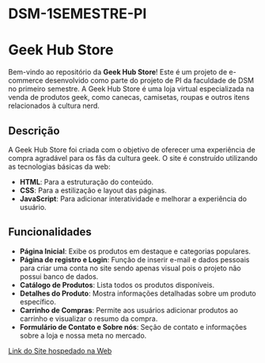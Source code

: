 # DSM-1SEMESTRE-PI

# Geek Hub Store

Bem-vindo ao repositório da **Geek Hub Store**! Este é um projeto de e-commerce desenvolvido como parte do projeto de PI da faculdade de DSM no primeiro semestre. A Geek Hub Store é uma loja virtual especializada na venda de produtos geek, como canecas, camisetas, roupas e outros itens relacionados à cultura nerd.

## Descrição

A Geek Hub Store foi criada com o objetivo de oferecer uma experiência de compra agradável para os fãs da cultura geek. O site é construído utilizando as tecnologias básicas da web:

- **HTML**: Para a estruturação do conteúdo.
- **CSS**: Para a estilização e layout das páginas.
- **JavaScript**: Para adicionar interatividade e melhorar a experiência do usuário.

## Funcionalidades

- **Página Inicial**: Exibe os produtos em destaque e categorias populares.
- **Página de registro e Login**: Função de inserir e-mail e dados pessoais para criar uma conta no site sendo apenas visual pois o projeto não possui banco de dados.
- **Catálogo de Produtos**: Lista todos os produtos disponíveis.
- **Detalhes do Produto**: Mostra informações detalhadas sobre um produto específico.
- **Carrinho de Compras**: Permite aos usuários adicionar produtos ao carrinho e visualizar o resumo da compra.
- **Formulário de Contato e Sobre nós**: Seção de contato e informações sobre a loja e nossa meta no mercado.

[Link do Site hospedado na Web](dsm-1-semestre-pi.vercel.app)
